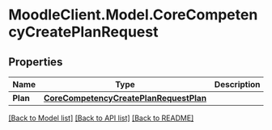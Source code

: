 # MoodleClient.Model.CoreCompetencyCreatePlanRequest

## Properties

Name | Type | Description | Notes
------------ | ------------- | ------------- | -------------
**Plan** | [**CoreCompetencyCreatePlanRequestPlan**](CoreCompetencyCreatePlanRequestPlan.md) |  | 

[[Back to Model list]](../README.md#documentation-for-models) [[Back to API list]](../README.md#documentation-for-api-endpoints) [[Back to README]](../README.md)

